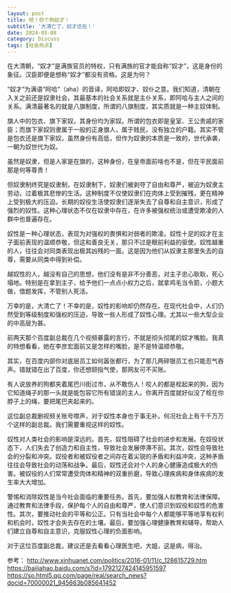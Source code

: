 ```yaml
---
layout: post
title: 呸！你个狗奴才！
subtitle: '大清亡了，奴才还在！'
date: 2024-05-08
category: Discuss
tags: [社会热点]
---
```

在大清朝，“奴才”是满族官员的特权，只有满族的官才能自称“奴才”，这是身份的象征。汉臣即便是想称“奴才”都没有资格。这是为何？

“奴才”为满语“阿哈”（aha）的音译，阿哈即奴才、奴仆之意。我们知道，清朝在入关之前还是奴隶社会，其最基本的社会关系就是主仆关系，即阿哈与主人之间的关系。满清最著名的就是八旗制度，所谓的八旗制度，其实质就是一种主奴体制。

旗人中的包衣、旗下家奴，其身份均为家奴。所谓的包衣即是皇室、王公贵戚的家臣；而旗下家奴则隶属于一般的正身旗人，属于贱民，没有独立的户籍。其实不管是包衣还是旗下家奴，虽然身份有高低，但作为奴隶的本质是一致的，世代承袭，一朝为奴世代为奴。

虽然是奴隶，但是人家是在旗的，这种身份，在皇帝面前啥也不是，但在平民面前那是何等尊贵！

但奴隶制终究是奴隶制，在奴隶制下，奴隶们被剥夺了自由和尊严，被迫为奴隶主劳动，过着极其悲惨的生活。这种制度不仅使奴隶们在肉体上受到摧残，更在精神上受到极大的压迫。长期的奴役生活使奴隶们逐渐失去了自尊和自主意识，形成了强烈的奴性。这种心理状态不仅在奴隶中存在，在许多被强权统治或遭受欺凌的人群中也普遍存在。

奴性是一种心理状态，表现为对强权的畏惧和对弱者的欺凌。奴性十足的奴才在主子面前表现的温顺恭敬，但这和善良无关，那只不过是眼前利益的驱使。奴性越重的人，往往会对同类表现出极其凶残的一面。这是因为他们从奴隶主那里失去的自尊，需要从同类中得到补偿。

越奴性的人，越没有自己的思想，他们没有是非不分善恶，对主子忠心耿耿，死心塌地。特别是在拿到主子，给予他们一点点小权力之后，就拿鸡毛当令箭，小题大做，借题发挥，不管别人死活。

万幸的是，大清亡了！不幸的是，奴性的影响却仍然存在。在现代社会中，人们仍然受到等级制度和强权的压迫，导致一些人形成了奴性心理。尤其以一些大型企业的中高层为甚。

前两天那个百度副总裁在几个视频暴露的言行，不就是彻头彻尾的奴才嘴脸。我真的特想看看，她在李彦宏面前又是怎样的嘴脸，是不是特温顺恭敬。

其实，在百度内部你对底层员工如何嚣张都行，为了那几两碎银员工也只能忍气吞声。错就错在出了百度，你还想颐指气使，那网友可不买账。

有人说放养的狗都夹着尾巴川街过市，从不敢伤人！咬人的都是栓起来的狗，因为它知道绳子的那一头就是能包容它所有错误的主人。你离开百度就好似没了栓在你脖子上的绳，要把尾巴夹起来的。

这位副总裁删视频关账号噤声，对于奴性本身也于事无补。何况社会上有千千万万个这样的副总裁。我们需要重视这样的奴性。

奴性对人类社会的影响是深远的。首先，奴性阻碍了社会的进步和发展。在奴役状态下，人们失去了创造力和自主性，导致社会发展停滞不前。其次，奴性会导致社会的分裂和冲突。奴役者和被奴役者之间存在着尖锐的矛盾和利益冲突，这种矛盾往往会导致社会的动荡和战争。最后，奴性还会对个人的身心健康造成极大的伤害。被奴役的人们常常遭受肉体和精神的双重折磨，导致心理疾病和身体疾病的发生率大大增加。

警惕和消除奴性是当今社会面临的重要任务。首先，要加强人权教育和法律保障。通过教育和法律手段，保护每个人的自由和尊严，使人们意识到奴役和奴性的危害性。其次，要推动社会的平等和公正。只有当社会中每个人都能够平等地享有权利和机会时，奴性才会失去存在的土壤。最后，要加强心理健康教育和辅导。帮助人们建立自尊和自主意识，克服奴性心理的负面影响。

对于这位百度副总裁，建议还是去看看心理医生吧，大姐，这是病，得治。

参考：
http://www.xinhuanet.com/politics/2016-01/11/c_128615729.htm
https://baijiahao.baidu.com/s?id=1792127424145951597
https://so.html5.qq.com/page/real/search_news?docid=70000021_945663b085641452